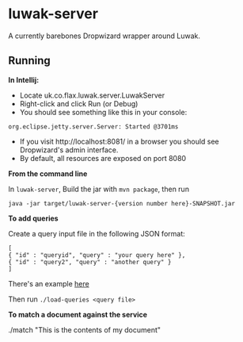 # luwak-server

A currently barebones Dropwizard wrapper around Luwak.

## Running

**In Intellij:**
- Locate uk.co.flax.luwak.server.LuwakServer
- Right-click and click Run (or Debug)
- You should see something like this in your console:

`org.eclipse.jetty.server.Server: Started @3701ms`

- If you visit http://localhost:8081/ in a browser you should see
 Dropwizard's admin interface.
- By default, all resources are exposed on port 8080

**From the command line**

In `luwak-server`, Build the jar with `mvn package`, then run

    java -jar target/luwak-server-{version number here}-SNAPSHOT.jar

**To add queries**

Create a query input file in the following JSON format:
```
[
{ "id" : "queryid", "query" : "your query here" },
{ "id" : "query2", "query" : "another query" }
]
```
There's an example [here](src/test/resources/queries.json)

Then run ```./load-queries <query file>```

**To match a document against the service**

./match "This is the contents of my document"
